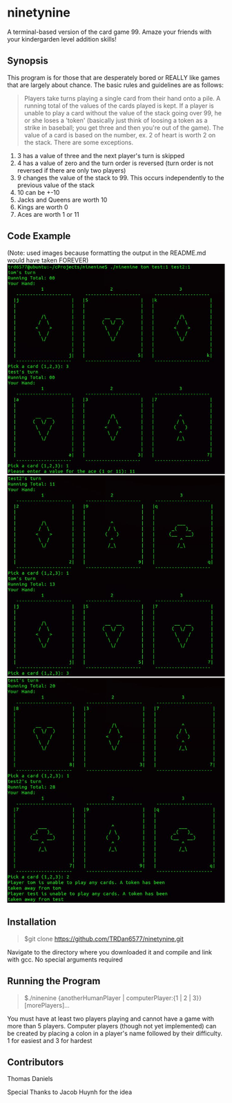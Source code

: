 # ninetynine
A terminal-based version of the card game 99. Amaze your friends with your kindergarden level addition skills!

## Synopsis
This program is for those that are desperately bored or REALLY like games that are largely about chance. The
basic rules and guidelines are as follows:
>Players take turns playing a single card from their hand onto a pile. A running total of the values of the cards
played is kept. If a player is unable to play a card without the value of the stack going over 99, he or she loses
a 'token' (basically just think of loosing a token as a strike in baseball; you get three and then you're out of
the game). The value of a card is based on the number, ex. 2 of heart is worth 2 on the stack. There are some 
exceptions. 

1. 3 has a value of three and the next player's turn is skipped
2. 4 has a value of zero and the turn order is reversed (turn order is not reversed if there are only two players)
3. 9 changes the value of the stack to 99. This occurs independently to the previous value of the stack
4. 10 can be +-10
5. Jacks and Queens are worth 10
6. Kings are worth 0
7. Aces are worth 1 or 11

## Code Example
(Note: used images because formatting the output in the README.md would have taken FOREVER)
![alt tag](https://raw.githubusercontent.com/TRDan6577/ninetynine/master/exampleOutput/gamePic1.JPG)
![alt tag](https://raw.githubusercontent.com/TRDan6577/ninetynine/master/exampleOutput/gamePic2.JPG)
![alt tag](https://raw.githubusercontent.com/TRDan6577/ninetynine/master/exampleOutput/gamePic3.JPG)

## Installation
> $git clone https://github.com/TRDan6577/ninetynine.git

Navigate to the directory where you downloaded it and compile and link with gcc. No special arguments required

## Running the Program
> $./ninenine <yourPlayerName> {anotherHumanPlayer | computerPlayer:{1 | 2 | 3}} [morePlayers]...

You must have at least two players playing and cannot have a game with more than 5 players. Computer players
(though not yet implemented) can be created by placing a colon in a player's name followed by their difficulty.
1 for easiest and 3 for hardest

## Contributors
Thomas Daniels

Special Thanks to Jacob Huynh for the idea
